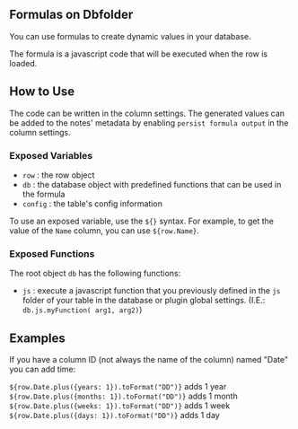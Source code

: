 ## Formulas on Dbfolder

You can use formulas to create dynamic values in your database. 

The formula is a javascript code that will be executed when the row is loaded.

## How to Use

The code can be written in the column settings. The generated values can be added to the notes' metadata by enabling `persist formula output` in the column settings.

### Exposed Variables

- `row` : the row object
- `db` : the database object with predefined functions that can be used in the formula
- `config` : the table's config information

To use an exposed variable, use the `${}` syntax. For example, to get the value of the `Name` column, you can use `${row.Name}`.

### Exposed Functions

The root object `db` has the following functions:

- `js` : execute a javascript function that you previously defined in the `js` folder of your table in the database or plugin global settings. (I.E.: `db.js.myFunction( arg1, arg2)`)

## Examples

If you have a column ID (not always the name of the column) named "Date" you can add time:

`${row.Date.plus({years: 1}).toFormat("DD")}` adds 1 year
`${row.Date.plus({months: 1}).toFormat("DD")}` adds 1 month
`${row.Date.plus({weeks: 1}).toFormat("DD")}` adds 1 week
`${row.Date.plus({days: 1}).toFormat("DD")}` adds 1 day
